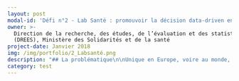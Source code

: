 ```yaml
---
layout: post
modal-id: 'Défi n°2 - Lab Santé : promouvoir la décision data-driven en matière de santé'
owner: >-
  Direction de la recherche, des études, de l’évaluation et des statistiques
  (DREES), Ministère des Solidarités et de la santé
project-date: Janvier 2018
img: /img/portfolio/2_Labsanté.png
description: "## La problématique\n\nUnique en Europe, voire au monde, **le système national des données de santé (SNDS) constitue une avancée considérable\npour analyser et améliorer la santé de la population**.\n\nGéré par la Caisse\nnationale de l’assurance maladie des travailleurs salariés (CNAMTS), le SNDS\npermettra de chainer les données de l’assurance maladie, des hôpitaux, des\ncauses médicales des décès, celles relatives au handicap ainsi qu’un\néchantillon de données en provenance des organismes d’assurance maladie\ncomplémentaire. Les deux premières catégories sont déjà disponibles et la\ntroisième devrait alimenter le SNDS dès le deuxième semestre 2017.\n\nCes données\nsont donc d’une grande richesse pour améliorer la connaissance de l’ensemble des\naspects du système de santé : financement des soins, offre de soin, parcours de\nsoin et recours aux soins de la population.\n\n**Néanmoins, le SNDS est une masse\nd’informations brutes dont la mobilisation complexe ne permet pas son\nexploitation dans le temps de la décision politique**.\n\n## Le défi : valoriser les données du SNDS afin d'améliorer les politiques publiques en matière de santé\n\nPour rationaliser l'exploitation du SNDS\net répondre dans le temps de la décision politique, plusieurs dimensions du défi :\n\n* Mieux connaître, structure et harmoniser les données du SNDS. Par exemple : réaliser une documentation stable, penser des tables intermédiaires, construire des indicateurs mobilisables rapidement, etc.\n* Mobiliser des techniques d'analyse statistique avancées pour produire des\n  indicateurs sur des problématiques spécifiques. Par exemple : machine learning\n  pour la prédiction des durées moyennes de séjour à l’hôpital, analyse de réseau\n  pour l'étude des réseaux informels de professionnels de santé...\n* Restituer et valoriser ces analyses sous une forme ergonomique, pédagogique\n  et accessible au plus grand nombre. Par exemple : de la visualisation\n  interactive au niveau des Agences régionales de santé pour le suivi de\n  différentes pathologies, ou la montée en charge de certains traitements\n  innovants, ou de dispositifs de prévention…\n\nL'idée est donc bien de faciliter et de raccourcir les délais d’exploitation et de circulation des données du SNDS afin de développer des services à destination des acteurs publics de la santé. Un EIG de la promotion 1 a d'ailleurs proposé une utilisation des données de santé afin de mieux visualiser les parcours de soins. Cette application, développée avec des données tests, pourrait être l'une de celles à déployer et expérimenter dans les ARS.\n\nCette nouvelle forme d’organisation nécessite\nune phase d’expérimentation pour formaliser l’offre de service la plus\npertinente possible auprès des utilisateurs experts et des utilisateurs\nmétiers.\n\nUne équipe sera également recrutée à la fin de cette phase pour\npérenniser les avancées du défi et diriger cette cellule.\n\n## 3 entrepreneur•neuse•s recherché•e•s\n\n* DATASCIENCE (2 profils) : constituer des bases de données intermédiaires et améliorer la documentation du SNDS. Expériences : manipulation de données massives et complexes, connaissances de logiciels et langages tels que SAS, R ou Python, machine learning.\n* DATAVISUALISATION & DESIGN DE SERVICE : organiser la visualisation/restitution des résultats. Expertises recherchées : compétences en R, RShiny, expertise en visualisation de données et en design de service.\n\n*Une connaissance préalable des données du SNDS (et de leurs spécificités juridiques) pour l'un•e des EIG et/ou des connaissances médicales pour concourir à l'autonomie de l'équipe sur la manipulation des données serait un grand plus.*\n\n*Une connaissance du management de l'innovation et des méthodes de travail agiles serait un atout pour faire en sorte d'arriver à livrer des outils utilisables, même si perfectibles, dès la fin du défi.*\n\n## Votre mentor : Stéphanie Combes\n\n![undefined](/img/portfolio/photostephaniecombes.png)\n\nJe travaille la donnée depuis 7 ans, données textuelles,\ndonnées d’image, données structurées. Python, R, Rshiny sont mes amis.\nData-scientist à l'Insee ces dernières années, je suis arrivée à la DREES avec\nl'envie d'exploiter le potentiel de ces données de santé avec un nouveau\nregard.\n\n*\"Vous pensez être la réincarnation d'un couteau suisse\n? Vous aimez la donnée, en particulier quand elle est complexe, hétérogène,\ndifficile à saisir ? Vous pratiquez le machine learning, la visualisation, vous\ncodez ? Vous êtes pragmatique et au plus près des besoins métiers \_? Vous\nsouhaitez développer des produits ergonomiques et \_fonctionnels ? Vous\nêtes sociable, vous avez envie de découvrir la donnée médicale ou vous la\nconnaissez déjà, et vous êtes conscient•e des enjeux qui l'entourent\_?*\n\n*Dans ce cas-là, candidatez \_sur notre projet. Les\ndonnées de l’assurance maladie n’auront plus aucun secret pour vous, vous\npourrez créer des outils d’aide à la décision, interactifs et agréables, qu’ils\nsoient à destination des hôpitaux, de l’assurance maladie, ou des patients.\_»*\n\n## **[Postuler au défi Lab santé ](https://framaforms.org/candidature-entrepreneurs-dinteret-general-promotion-2-1501592391)**\n\nEn savoir plus sur le défi >> LIEN PRESENTATION."
category: test
---
```












